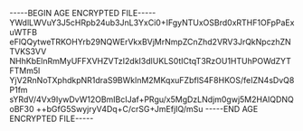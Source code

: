 -----BEGIN AGE ENCRYPTED FILE-----
YWdlLWVuY3J5cHRpb24ub3JnL3YxCi0+IFgyNTUxOSBrd0xRTHF1OFpPaExuWTFB
eFlQQytweTRKOHYrb29NQWErVkxBVjMrNmpZCnZhd2VRV3JrQkNpczhZNTVKS3VV
NHhKbElnRmMyUFFXVHZVTzI2dkI3dlUKLS0tICtqT3RzOU1HTUhPOWdZYTFTMm5l
YjV2RnNoTXphdkpNR1draS9BWklnM2MKqxuFZbflS4F8HKOS/feIZN4sDvQ8P1fm
sYRdV/4Vx9IywDvW12OBmIBcIJaf+PRgu/x5MgDzLNdjm0gwj5M2HAIQDNQoBF30
++bGfG5SwyjryV4Dq+C/crSG+JmEfjIQ/mSu
-----END AGE ENCRYPTED FILE-----
